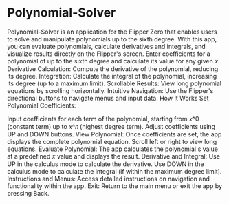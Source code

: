 # Polynomial-Solver
Polynomial-Solver is an application for the Flipper Zero that enables users to solve and manipulate polynomials up to the sixth degree. With this app, you can evaluate polynomials, calculate derivatives and integrals, and visualize results directly on the Flipper's screen.
Enter coefficients for a polynomial of up to the sixth degree and calculate its value for any given 𝑥.
Derivative Calculation: Compute the derivative of the polynomial, reducing its degree.
Integration: Calculate the integral of the polynomial, increasing its degree (up to a maximum limit).
Scrollable Results: View long polynomial equations by scrolling horizontally.
Intuitive Navigation: Use the Flipper's directional buttons to navigate menus and input data.
How It Works
Set Polynomial Coefficients:

Input coefficients for each term of the polynomial, starting from 𝑥^0 (constant term) up to 𝑥^𝑛 (highest degree term). Adjust coefficients using UP and DOWN buttons.
View Polynomial: Once coefficients are set, the app displays the complete polynomial equation.
Scroll left or right to view long equations.
Evaluate Polynomial: The app calculates the polynomial's value at a predefined 𝑥 value and displays the result.
Derivative and Integral: Use UP in the calculus mode to calculate the derivative. Use DOWN in the calculus mode to calculate the integral (if within the maximum degree limit).
Instructions and Menus:
Access detailed instructions on navigation and functionality within the app.
Exit:
Return to the main menu or exit the app by pressing Back.

